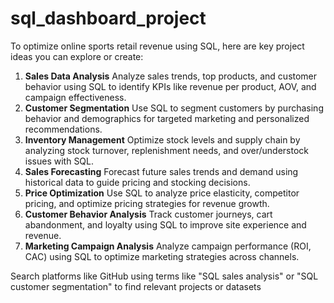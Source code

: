 # sql_dashboard_project

To optimize online sports retail revenue using SQL, here are key project ideas you can explore or create:

1. **Sales Data Analysis**
   Analyze sales trends, top products, and customer behavior using SQL to identify KPIs like revenue per product, AOV, and campaign effectiveness.
2. **Customer Segmentation**
   Use SQL to segment customers by purchasing behavior and demographics for targeted marketing and personalized recommendations.
3. **Inventory Management**
   Optimize stock levels and supply chain by analyzing stock turnover, replenishment needs, and over/understock issues with SQL.
4. **Sales Forecasting**
   Forecast future sales trends and demand using historical data to guide pricing and stocking decisions.
5. **Price Optimization**
   Use SQL to analyze price elasticity, competitor pricing, and optimize pricing strategies for revenue growth.
6. **Customer Behavior Analysis**
   Track customer journeys, cart abandonment, and loyalty using SQL to improve site experience and revenue.
7. **Marketing Campaign Analysis**
   Analyze campaign performance (ROI, CAC) using SQL to optimize marketing strategies across channels.

Search platforms like GitHub using terms like "SQL sales analysis" or "SQL customer segmentation" to find relevant projects or datasets
